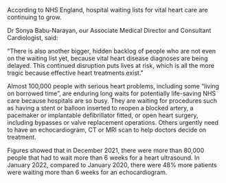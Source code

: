 According to NHS England, hospital waiting lists for vital heart care are continuing to grow.

Dr Sonya Babu-Narayan, our Associate Medical Director and Consultant Cardiologist, said: 

“There is also another bigger, hidden backlog of people who are not even on the waiting list yet, because vital heart disease diagnoses are being delayed. This continued disruption puts lives at risk, which is all the more tragic because effective heart treatments exist."

Almost 100,000 people with serious heart problems, including some “living on borrowed time”, are enduring long waits for potentially life-saving NHS care because hospitals are so busy. They are waiting for procedures such as having a stent or balloon inserted to reopen a blocked artery, a pacemaker or implantable defibrillator fitted, or open heart surgery, including bypasses or valve replacement operations. Others urgently need to have an echocardiogram, CT or MRI scan to help doctors decide on treatment.

Figures showed that in December 2021, there were more than 80,000 people that had to wait more than 6 weeks for a heart ultrasound. In January 2022, compared to January 2020, there were 48% more patients were waiting more than 6 weeks for an echocardiogram.

